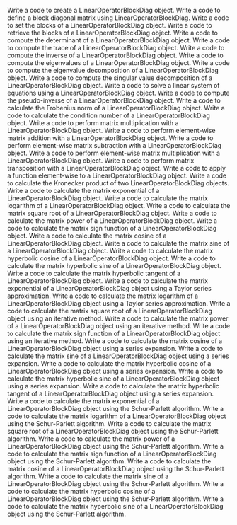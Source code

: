 Write a code to create a LinearOperatorBlockDiag object.
Write a code to define a block diagonal matrix using LinearOperatorBlockDiag.
Write a code to set the blocks of a LinearOperatorBlockDiag object.
Write a code to retrieve the blocks of a LinearOperatorBlockDiag object.
Write a code to compute the determinant of a LinearOperatorBlockDiag object.
Write a code to compute the trace of a LinearOperatorBlockDiag object.
Write a code to compute the inverse of a LinearOperatorBlockDiag object.
Write a code to compute the eigenvalues of a LinearOperatorBlockDiag object.
Write a code to compute the eigenvalue decomposition of a LinearOperatorBlockDiag object.
Write a code to compute the singular value decomposition of a LinearOperatorBlockDiag object.
Write a code to solve a linear system of equations using a LinearOperatorBlockDiag object.
Write a code to compute the pseudo-inverse of a LinearOperatorBlockDiag object.
Write a code to calculate the Frobenius norm of a LinearOperatorBlockDiag object.
Write a code to calculate the condition number of a LinearOperatorBlockDiag object.
Write a code to perform matrix multiplication with a LinearOperatorBlockDiag object.
Write a code to perform element-wise matrix addition with a LinearOperatorBlockDiag object.
Write a code to perform element-wise matrix subtraction with a LinearOperatorBlockDiag object.
Write a code to perform element-wise matrix multiplication with a LinearOperatorBlockDiag object.
Write a code to perform matrix transposition with a LinearOperatorBlockDiag object.
Write a code to apply a function element-wise to a LinearOperatorBlockDiag object.
Write a code to calculate the Kronecker product of two LinearOperatorBlockDiag objects.
Write a code to calculate the matrix exponential of a LinearOperatorBlockDiag object.
Write a code to calculate the matrix logarithm of a LinearOperatorBlockDiag object.
Write a code to calculate the matrix square root of a LinearOperatorBlockDiag object.
Write a code to calculate the matrix power of a LinearOperatorBlockDiag object.
Write a code to calculate the matrix sign function of a LinearOperatorBlockDiag object.
Write a code to calculate the matrix cosine of a LinearOperatorBlockDiag object.
Write a code to calculate the matrix sine of a LinearOperatorBlockDiag object.
Write a code to calculate the matrix hyperbolic cosine of a LinearOperatorBlockDiag object.
Write a code to calculate the matrix hyperbolic sine of a LinearOperatorBlockDiag object.
Write a code to calculate the matrix hyperbolic tangent of a LinearOperatorBlockDiag object.
Write a code to calculate the matrix exponential of a LinearOperatorBlockDiag object using a Taylor series approximation.
Write a code to calculate the matrix logarithm of a LinearOperatorBlockDiag object using a Taylor series approximation.
Write a code to calculate the matrix square root of a LinearOperatorBlockDiag object using an iterative method.
Write a code to calculate the matrix power of a LinearOperatorBlockDiag object using an iterative method.
Write a code to calculate the matrix sign function of a LinearOperatorBlockDiag object using an iterative method.
Write a code to calculate the matrix cosine of a LinearOperatorBlockDiag object using a series expansion.
Write a code to calculate the matrix sine of a LinearOperatorBlockDiag object using a series expansion.
Write a code to calculate the matrix hyperbolic cosine of a LinearOperatorBlockDiag object using a series expansion.
Write a code to calculate the matrix hyperbolic sine of a LinearOperatorBlockDiag object using a series expansion.
Write a code to calculate the matrix hyperbolic tangent of a LinearOperatorBlockDiag object using a series expansion.
Write a code to calculate the matrix exponential of a LinearOperatorBlockDiag object using the Schur-Parlett algorithm.
Write a code to calculate the matrix logarithm of a LinearOperatorBlockDiag object using the Schur-Parlett algorithm.
Write a code to calculate the matrix square root of a LinearOperatorBlockDiag object using the Schur-Parlett algorithm.
Write a code to calculate the matrix power of a LinearOperatorBlockDiag object using the Schur-Parlett algorithm.
Write a code to calculate the matrix sign function of a LinearOperatorBlockDiag object using the Schur-Parlett algorithm.
Write a code to calculate the matrix cosine of a LinearOperatorBlockDiag object using the Schur-Parlett algorithm.
Write a code to calculate the matrix sine of a LinearOperatorBlockDiag object using the Schur-Parlett algorithm.
Write a code to calculate the matrix hyperbolic cosine of a LinearOperatorBlockDiag object using the Schur-Parlett algorithm.
Write a code to calculate the matrix hyperbolic sine of a LinearOperatorBlockDiag object using the Schur-Parlett algorithm.